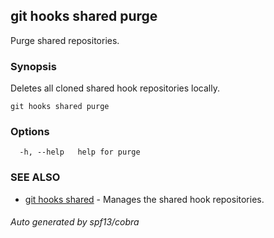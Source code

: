 ## git hooks shared purge

Purge shared repositories.

### Synopsis

Deletes all cloned shared hook repositories locally.

```
git hooks shared purge
```

### Options

```
  -h, --help   help for purge
```

### SEE ALSO

- [git hooks shared](git_hooks_shared.md) - Manages the shared hook
  repositories.

###### Auto generated by spf13/cobra
